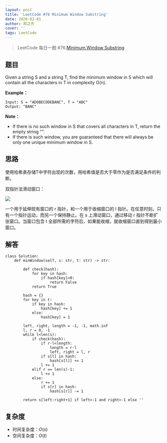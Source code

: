 ```yaml
---
layout: post
title: 'LeetCode #76 Minimum Window Substring'
date: 2020-02-01
author: 郑之杰
cover: ''
tags: LeetCode
---
```


> LeetCode 每日一题 #76.[Minimum Window Substring](https://leetcode-cn.com/problems/minimum-window-substring/)

## 题目
Given a string S and a string T, find the minimum window in S which will contain all the characters in T in complexity O(n).


**Example：**
```
Input: S = "ADOBECODEBANC", T = "ABC"
Output: "BANC"
```

**Note：**
- If there is no such window in S that covers all characters in T, return the empty string "".
- If there is such window, you are guaranteed that there will always be only one unique minimum window in S.


## 思路
使用哈希表存储T中字符出现的次数，用哈希值是否大于零作为是否满足条件的判断。

双指针法滑动窗口：

![](https://assets.leetcode-cn.com/solution-static/76/76_fig1.gif)

一个用于延伸现有窗口的 r 指针，和一个用于收缩窗口的 l 指针。在任意时刻，只有一个指针运动，而另一个保持静止。在 s 上滑动窗口，通过移动 r 指针不断扩张窗口。当窗口包含 t 全部所需的字符后，如果能收缩，就收缩窗口直到得到最小窗口。


## 解答
```
class Solution:
    def minWindow(self, s: str, t: str) -> str:
        
        def check(hash):
            for key in hash:
                if hash[key]>0:
                    return False
            return True
        
        hash = {}
        for key in t:
            if key in hash:
                hash[key] += 1
            else:
                hash[key] = 1

        left, right, length = -1, -1, math.inf
        l, r = 0, -1
        while l<len(s):
            if check(hash):
                if r-l<length:
                    length = r-l
                    left, right = l, r
                if s[l] in hash:
                    hash[s[l]] += 1
                l += 1
            elif r == len(s)-1:
                l += 1
            else:
                r += 1
                if s[r] in hash:
                    hash[s[r]] -= 1

        return s[left:right+1] if left>-1 and right>-1 else ''
```

## 复杂度
- 时间复杂度：$O(s)$
- 空间复杂度：$O(t)$